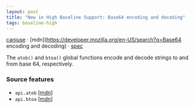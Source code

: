 ```yaml
---
layout: post
title: "New in High Baseline Support: Base64 encoding and decoding"
tags: baseline-high
---
```


[caniuse](https://caniuse.com/?search=base64encodedecode) · [mdn](https://developer.mozilla.org/en-US/search?q=Base64 encoding and decoding) · [spec](https://html.spec.whatwg.org/multipage/webappapis.html#atob)

The `atob()` and `btoa()` global functions encode and decode strings to and from base 64, respectively.

### Source features

- ``api.atob`` [[mdn]](https://developer.mozilla.org/en-US/search?q=api.atob)
- ``api.btoa`` [[mdn]](https://developer.mozilla.org/en-US/search?q=api.btoa)
